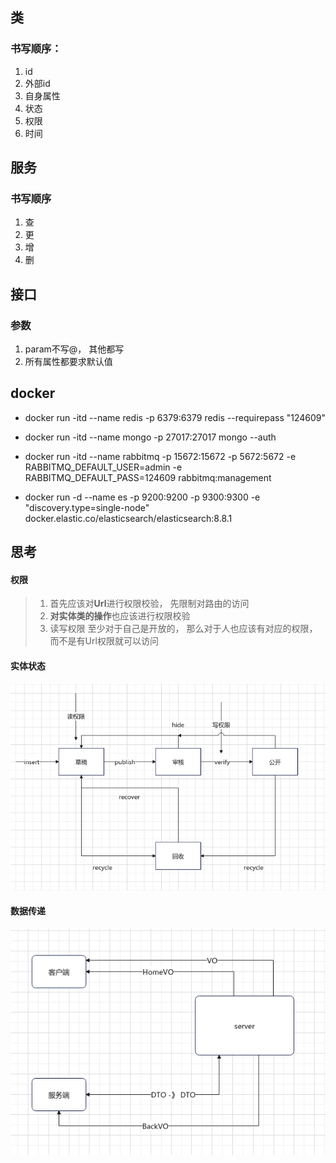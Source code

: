 ## 类
### 书写顺序：

1. id
2. 外部id
3. 自身属性
4. 状态
5. 权限
6. 时间


## 服务
### 书写顺序

1. 查
2. 更
3. 增
4. 删


## 接口
### 参数

1. param不写@， 其他都写
2. 所有属性都要求默认值



## docker

+ docker run -itd --name redis -p 6379:6379 redis --requirepass "124609"

+ docker run -itd --name mongo -p 27017:27017 mongo --auth

+ docker run -itd --name rabbitmq -p 15672:15672 -p 5672:5672 -e RABBITMQ_DEFAULT_USER=admin -e RABBITMQ_DEFAULT_PASS=124609 rabbitmq:management

+ docker run -d --name es -p 9200:9200 -p 9300:9300 -e "discovery.type=single-node" docker.elastic.co/elasticsearch/elasticsearch:8.8.1

## 思考
#### 权限
> 1. 首先应该对**Url**进行权限校验， 先限制对路由的访问
> 2. **对实体类的操作**也应该进行权限校验
> 3. 读写权限 至少对于自己是开放的， 那么对于人也应该有对应的权限， 而不是有Url权限就可以访问

#### 实体状态

![image-20230606153838129](assets/image-20230606153838129.png)

#### 数据传递

![image-20230607084319264](assets/image-20230607084319264.png)
